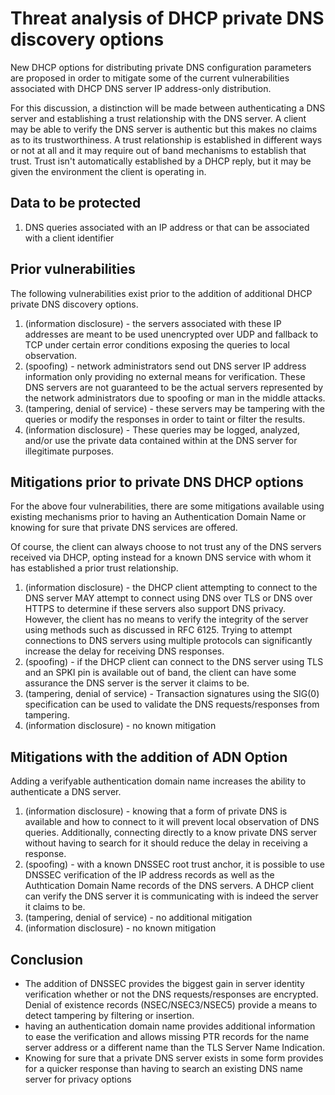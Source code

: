 # Threat analysis of DHCP private DNS discovery options

New DHCP options for distributing private DNS configuration parameters are proposed in order to mitigate some of the current vulnerabilities associated with DHCP DNS server IP address-only distribution.

For this discussion, a distinction will be made between authenticating a DNS server and establishing a trust relationship with the DNS server. A client may be able to verify the DNS server is authentic but this makes no claims as to its trustworthiness. A trust relationship is established in different ways or not at all and it may require out of band mechanisms to establish that trust. Trust isn't automatically established by a DHCP reply, but it may be given the environment the client is operating in.

## Data to be protected

1. DNS queries associated with an IP address or that can be associated with a client identifier

## Prior vulnerabilities

The following vulnerabilities exist prior to the addition of additional DHCP private DNS discovery options.

1. (information disclosure) - the servers associated with these IP addresses are meant to be used unencrypted over UDP and fallback to TCP under certain error conditions exposing the queries to local observation.
2. (spoofing) - network administrators send out DNS server IP address information only providing no external means for verification. These DNS servers are not guaranteed to be the actual servers represented by the network administrators due to spoofing or man in the middle attacks.
3. (tampering, denial of service) - these servers may be tampering with the queries or modify the responses in order to taint or filter the results.
4. (information disclosure) - These queries may be logged, analyzed, and/or use the private data contained within at the DNS server for illegitimate purposes.

## Mitigations prior to private DNS DHCP options

For the above four vulnerabilities, there are some mitigations available using existing mechanisms prior to having an Authentication Domain Name or knowing for sure that private DNS services are offered.

Of course, the client can always choose to not trust any of the DNS servers received via DHCP, opting instead for a known DNS service with whom it has established a prior trust relationship.

1. (information disclosure) - the DHCP client attempting to connect to the DNS server MAY attempt to connect using DNS over TLS or DNS over HTTPS to determine if these servers also support DNS privacy. However, the client has no means to verify the integrity of the server using methods such as discussed in RFC 6125. Trying to attempt connections to DNS servers using multiple protocols can significantly increase the delay for receiving DNS responses.
2. (spoofing) - if the DHCP client can connect to the DNS server using TLS and an SPKI pin is available out of band, the client can have some assurance the DNS server is the server it claims to be.
3. (tampering, denial of service) - Transaction signatures using the SIG(0) specification can be used to validate the DNS requests/responses from tampering. 
4. (information disclosure) - no known mitigation

## Mitigations with the addition of ADN Option

Adding a verifyable authentication domain name increases the ability to authenticate a DNS server.

1. (information disclosure) - knowing that a form of private DNS is available and how to connect to it will prevent local observation of DNS queries. Additionally, connecting directly to a know private DNS server without having to search for it should reduce the delay in receiving a response.
2. (spoofing) - with a known DNSSEC root trust anchor, it is possible to use DNSSEC verification of the IP address records as well as the Authtication Domain Name records of the DNS servers. A DHCP client can verify the DNS server it is communicating with is indeed the server it claims to be.
3. (tampering, denial of service) - no additional mitigation
4. (information disclosure) - no known mitigation

## Conclusion

* The addition of DNSSEC provides the biggest gain in server identity verification whether or not the DNS requests/responses are encrypted. Denial of existence records (NSEC/NSEC3/NSEC5) provide a means to detect tampering by filtering or insertion.
* having an authentication domain name provides additional information to ease the verification and allows missing PTR records for the name server address or a different name than the TLS Server Name Indication.
* Knowing for sure that a private DNS server exists in some form provides for a quicker response than having to search an existing DNS name server for privacy options

